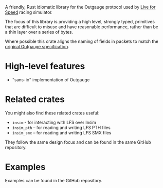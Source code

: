 A friendly, Rust idiomatic library for the Outgauge protocol used by [Live for Speed](https://www.lfs.net/) racing simulator.

The focus of this library is providing a high level, strongly typed, primitives that are difficult to misuse and have reasonable performance, rather than be a thin layer over a series of bytes.

Where possible this crate aligns the naming of fields in packets to match the [original Outgauge specification](https://en.lfsmanual.net/wiki/InSim.txt).

# High-level features

- "sans-io" implementation of Outgauge

# Related crates

You might also find these related crates useful:

- `insim` - for interacting with LFS over Insim
- `insim_pth` – for reading and writing LFS PTH files
- `insim_smx` – for reading and writing LFS SMX files

They follow the same design focus and can be found in the same GitHub repository.

# Examples

Examples can be found in the GitHub repository.
